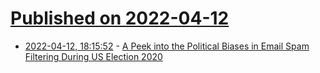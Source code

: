 # [Published on 2022-04-12](index.md)

* [2022-04-12, 18:15:52](https://news.ycombinator.com/item?id=31006386) - [A Peek into the Political Biases in Email Spam Filtering During US Election 2020](https://arxiv.org/abs/2203.16743)
